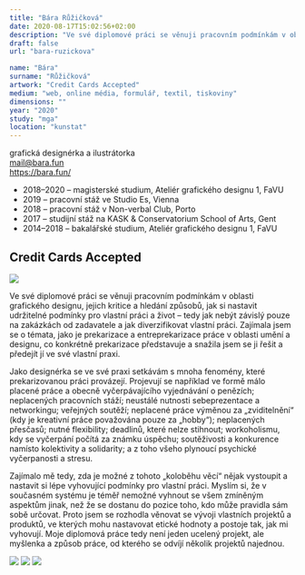 ```yaml
---
title: "Bára Růžičková"
date: 2020-08-17T15:02:56+02:00
description: "Ve své diplomové práci se věnuji pracovním podmínkám v oblasti grafického designu, jejich kritice a hledání způsobů, jak si nastavit udržitelné podmínky pro vlastní práci a život – tedy jak nebýt závislý pouze na zakázkách od zadavatele a jak diverzifikovat vlastní práci."
draft: false
url: "bara-ruzickova"

name: "Bára"
surname: "Růžičková"
artwork: "Credit Cards Accepted"
medium: "web, online média, formulář, textil, tiskoviny"
dimensions: ""
year: "2020"
study: "mga"
location: "kunstat"
---
```


grafická designérka a ilustrátorka  
mail@bara.fun  
https://bara.fun/

* 2018–2020 – magisterské studium, Ateliér grafického designu 1, FaVU
* 2019 – pracovní stáž ve Studio Es, Vienna
* 2018 – pracovní stáž v Non-verbal Club, Porto
* 2017 – studijní stáž na KASK & Conservatorium School of Arts, Gent
* 2014–2018 – bakalářské studium, Ateliér grafického designu 1, FaVU


## Credit Cards Accepted

![](/2020/ruzickova/1.jpg)

Ve své diplomové práci se věnuji pracovním podmínkám v oblasti grafického designu, jejich kritice a hledání způsobů, jak si nastavit udržitelné podmínky pro vlastní práci a život – tedy jak nebýt závislý pouze na zakázkách od zadavatele a jak diverzifikovat vlastní práci. Zajímala jsem se o témata, jako je prekarizace a entreprekarizace práce v oblasti umění a designu, co konkrétně prekarizace  představuje a snažila jsem se ji řešit a předejít jí ve své vlastní praxi.

Jako designérka se ve své praxi setkávám s mnoha fenomény, které prekarizovanou práci provázejí. Projevují se například ve formě málo placené práce a obecně vyčerpávajícího vyjednávání o penězích; neplacených pracovních stáží; neustálé nutnosti sebeprezentace a networkingu; veřejných soutěží; neplacené práce výměnou za „zviditelnění“ (kdy je kreativní práce považována pouze za „hobby“); neplacených přesčasů; nutné flexibility; deadlinů, které nelze stihnout; workoholismu, kdy se vyčerpání počítá za známku úspěchu; soutěživosti a konkurence namísto kolektivity a solidarity; a z toho všeho plynoucí psychické vyčerpanosti a stresu.

Zajímalo mě tedy, zda je možné z tohoto „koloběhu věcí“ nějak vystoupit a nastavit si lépe vyhovující podmínky pro vlastní práci. Myslím si, že v současném systému je téměř nemožné vyhnout se všem zmíněným aspektům jinak, než že se dostanu do pozice toho, kdo může pravidla sám sobě určovat. Proto jsem se rozhodla věnovat se vývoji vlastních projektů a produktů, ve kterých mohu nastavovat etické hodnoty a postoje tak, jak mi vyhovují. Moje diplomová práce tedy není jeden ucelený projekt, ale myšlenka a způsob práce, od kterého se odvíjí několik projektů najednou.

![](/2020/ruzickova/2.jpg)
![](/2020/ruzickova/3.jpg)
![](/2020/ruzickova/4.jpg)
